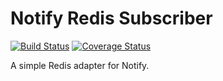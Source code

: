 Notify Redis Subscriber
=======================

[![Build Status](https://travis-ci.org/mlebrun/notify-redis-subscriber.svg?branch=master)](https://travis-ci.org/mlebrun/notify-redis-subscriber)
[![Coverage Status](https://coveralls.io/repos/mlebrun/notify-redis-subscriber/badge.svg?branch=master&service=github)](https://coveralls.io/github/mlebrun/notify-redis-subscriber?branch=master)


A simple Redis adapter for Notify.
